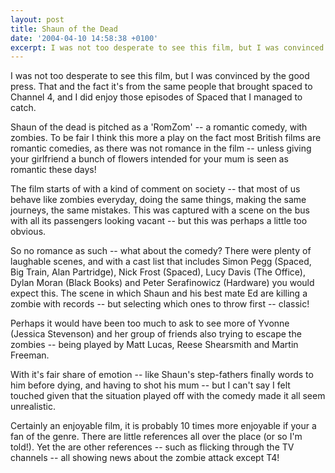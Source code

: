 ```yaml
---
layout: post
title: Shaun of the Dead
date: '2004-04-10 14:58:38 +0100'
excerpt: I was not too desperate to see this film, but I was convinced by the good press.
---
```

I was not too desperate to see this film, but I was convinced by the good press. That and the fact it's from the same people that brought spaced to Channel 4, and I did enjoy those episodes of Spaced that I managed to catch.

Shaun of the dead is pitched as a 'RomZom' -- a romantic comedy, with zombies. To be fair I think this more a play on the fact most British films are romantic comedies, as there was not romance in the film -- unless giving your girlfriend a bunch of flowers intended for your mum is seen as romantic these days!

The film starts of with a kind of comment on society -- that most of us behave like zombies everyday, doing the same things, making the same journeys, the same mistakes. This was captured with a scene on the bus with all its passengers looking vacant -- but this was perhaps a little too obvious.

So no romance as such -- what about the comedy? There were plenty of laughable scenes, and with a cast list that includes Simon Pegg (Spaced, Big Train, Alan Partridge), Nick Frost (Spaced), Lucy Davis (The Office), Dylan Moran (Black Books) and Peter Serafinowicz (Hardware) you would expect this. The scene in which Shaun and his best mate Ed are killing a zombie with records -- but selecting which ones to throw first -- classic!

Perhaps it would have been too much to ask to see more of Yvonne (Jessica Stevenson) and her group of friends also trying to escape the zombies -- being played by Matt Lucas, Reese Shearsmith and Martin Freeman.

With it's fair share of emotion -- like Shaun's step-fathers finally words to him before dying, and having to shot his mum -- but I can't say I felt touched given that the situation played off with the comedy made it all seem unrealistic.

Certainly an enjoyable film, it is probably 10 times more enjoyable if your a fan of the genre. There are little references all over the place (or so I'm told!). Yet the are other references -- such as flicking through the TV channels -- all showing news about the zombie attack except T4!